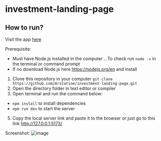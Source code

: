 # investment-landing-page

## How to run?
Visit the app [here](https://investment-landing-page.vercel.app/)

Prerequisite:
- Must have Node.js installed in the computer
...To check run `node -v` in the terminal or command prompt
- If no download Node.js here https://nodejs.org/en and install

1. Clone this repository in your computer
`git clone https://github.com/Arstatine/investment-landing-page.git`
2. Open the directory folder in text editor or compiler
3. Open terminal and run the command below:
- `npm install` to install dependencies 
- `npm run dev` to start the server
5. Copy the local server link and paste it to the browser or just go to this link http://127.0.0.1:5173/

Screenshot:
![image](https://github.com/Arstatine/investment-landing-page/assets/108978331/aefcccd9-6b0b-4fa0-bb68-4f11fa587821)
